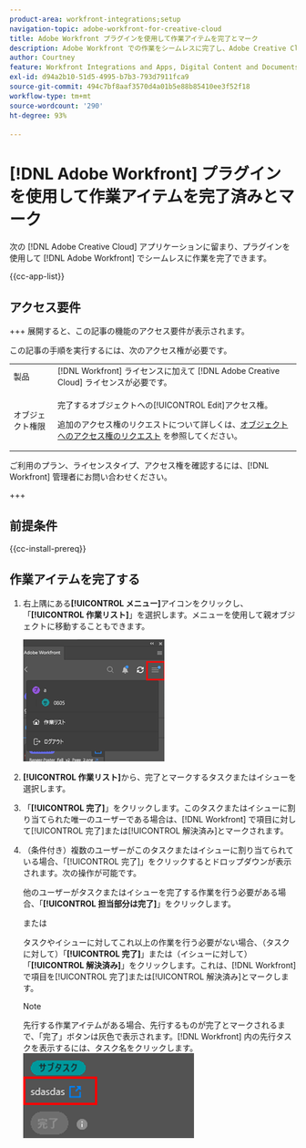 ```yaml
---
product-area: workfront-integrations;setup
navigation-topic: adobe-workfront-for-creative-cloud
title: Adobe Workfront プラグインを使用して作業アイテムを完了とマーク
description: Adobe Workfront での作業をシームレスに完了し、Adobe Creative Cloud アプリケーションに留まることができます。
author: Courtney
feature: Workfront Integrations and Apps, Digital Content and Documents
exl-id: d94a2b10-51d5-4995-b7b3-793d7911fca9
source-git-commit: 494c7bf8aaf3570d4a01b5e88b85410ee3f52f18
workflow-type: tm+mt
source-wordcount: '290'
ht-degree: 93%

---
```


# [!DNL Adobe Workfront] プラグインを使用して作業アイテムを完了済みとマーク

次の [!DNL Adobe Creative Cloud] アプリケーションに留まり、プラグインを使用して [!DNL Adobe Workfront] でシームレスに作業を完了できます。

{{cc-app-list}}

## アクセス要件

+++ 展開すると、この記事の機能のアクセス要件が表示されます。

この記事の手順を実行するには、次のアクセス権が必要です。

<table style="table-layout:auto"> 
 <col> 
 <col> 
 <tbody> 
  <tr> 
   <!-- <td role="rowheader">[!DNL Adobe Workfront] plan*</td> 
   <td> <p>[!UICONTROL Pro] or higher</p> </td> 
  </tr> 
  <tr data-mc-conditions=""> 
   <td role="rowheader">[!DNL Adobe Workfront] license*</td> 
   <td> <p>Work or higher</p> </td> 
  </tr> --> 
  <tr> 
   <td role="rowheader">製品</td> 
   <td>[!DNL Workfront] ライセンスに加えて [!DNL Adobe Creative Cloud] ライセンスが必要です。</td> 
  </tr> 
  <tr> 
   <td role="rowheader">オブジェクト権限</td> 
   <td> <p>完了するオブジェクトへの[!UICONTROL Edit]アクセス権。</p> <p>追加のアクセス権のリクエストについて詳しくは、<a href="../../workfront-basics/grant-and-request-access-to-objects/request-access.md" class="MCXref xref">オブジェクトへのアクセス権のリクエスト</a> を参照してください。</p> </td> 
  </tr> 
 </tbody> 
</table>

ご利用のプラン、ライセンスタイプ、アクセス権を確認するには、[!DNL Workfront] 管理者にお問い合わせください。

+++

## 前提条件

{{cc-install-prereq}}

## 作業アイテムを完了する

1. 右上隅にある&#x200B;**[!UICONTROL メニュー]**&#x200B;アイコンをクリックし、「**[!UICONTROL 作業リスト]**」を選択します。メニューを使用して親オブジェクトに移動することもできます。

   ![ 作業リストに戻る ](assets/go-back-to-work-list-350x314.png)

1. **[!UICONTROL 作業リスト]**&#x200B;から、完了とマークするタスクまたはイシューを選択します。
1. 「**[!UICONTROL 完了]**」をクリックします。このタスクまたはイシューに割り当てられた唯一のユーザーである場合は、[!DNL Workfront] で項目に対して[!UICONTROL 完了]または[!UICONTROL 解決済み]とマークされます。
1. （条件付き）複数のユーザーがこのタスクまたはイシューに割り当てられている場合、「[!UICONTROL 完了]」をクリックするとドロップダウンが表示されます。次の操作が可能です。

   他のユーザーがタスクまたはイシューを完了する作業を行う必要がある場合、「**[!UICONTROL 担当部分は完了]**」をクリックします。

   または

   タスクやイシューに対してこれ以上の作業を行う必要がない場合、（タスクに対して）「**[!UICONTROL 完了]**」または（イシューに対して）「**[!UICONTROL 解決済み]**」をクリックします。これは、[!DNL Workfront] で項目を[!UICONTROL 完了]または[!UICONTROL 解決済み]とマークします。

   >[!NOTE]
   >
   >先行する作業アイテムがある場合、先行するものが完了とマークされるまで、「完了」ボタンは灰色で表示されます。[!DNL Workfront] 内の先行タスクを表示するには、タスク名をクリックします。
   >![Workfrontに移動 ](assets/navigate-to-workfront.png)

<!-- I dont think we need this one ![Complete work](assets/complete-work-350x529.png) -->
